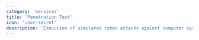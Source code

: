 ```yaml
---
category: 'services'
title: 'Penetration Test'
icon: 'user-secret'
description: 'Execution of simulated cyber attacks against computer systems to check for exploitable vulnerabilities.'
---
```

